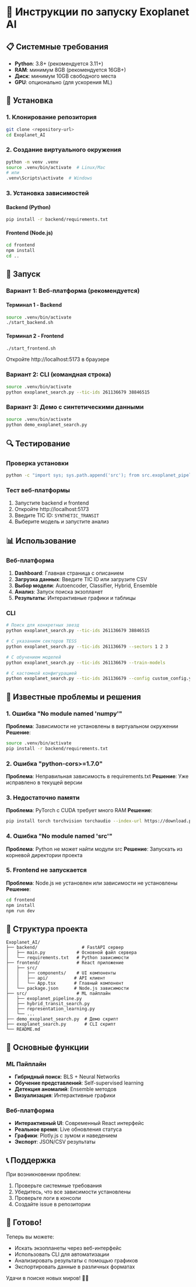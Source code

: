 # 🚀 Инструкции по запуску Exoplanet AI

## 📋 Системные требования

- **Python**: 3.8+ (рекомендуется 3.11+)
- **RAM**: минимум 8GB (рекомендуется 16GB+)
- **Диск**: минимум 10GB свободного места
- **GPU**: опционально (для ускорения ML)

## 🔧 Установка

### 1. Клонирование репозитория
```bash
git clone <repository-url>
cd Exoplanet_AI
```

### 2. Создание виртуального окружения
```bash
python -m venv .venv
source .venv/bin/activate  # Linux/Mac
# или
.venv\Scripts\activate  # Windows
```

### 3. Установка зависимостей

#### Backend (Python)
```bash
pip install -r backend/requirements.txt
```

#### Frontend (Node.js)
```bash
cd frontend
npm install
cd ..
```

## 🚀 Запуск

### Вариант 1: Веб-платформа (рекомендуется)

#### Терминал 1 - Backend
```bash
source .venv/bin/activate
./start_backend.sh
```

#### Терминал 2 - Frontend
```bash
./start_frontend.sh
```

Откройте http://localhost:5173 в браузере

### Вариант 2: CLI (командная строка)

```bash
source .venv/bin/activate
python exoplanet_search.py --tic-ids 261136679 38846515
```

### Вариант 3: Демо с синтетическими данными

```bash
source .venv/bin/activate
python demo_exoplanet_search.py
```

## 🔍 Тестирование

### Проверка установки
```bash
python -c "import sys; sys.path.append('src'); from src.exoplanet_pipeline import ExoplanetSearchPipeline; print('✅ Установка успешна!')"
```

### Тест веб-платформы
1. Запустите backend и frontend
2. Откройте http://localhost:5173
3. Введите TIC ID: `SYNTHETIC_TRANSIT`
4. Выберите модель и запустите анализ

## 📊 Использование

### Веб-платформа
1. **Dashboard**: Главная страница с описанием
2. **Загрузка данных**: Введите TIC ID или загрузите CSV
3. **Выбор модели**: Autoencoder, Classifier, Hybrid, Ensemble
4. **Анализ**: Запуск поиска экзопланет
5. **Результаты**: Интерактивные графики и таблицы

### CLI
```bash
# Поиск для конкретных звезд
python exoplanet_search.py --tic-ids 261136679 38846515

# С указанием секторов TESS
python exoplanet_search.py --tic-ids 261136679 --sectors 1 2 3

# С обучением моделей
python exoplanet_search.py --tic-ids 261136679 --train-models

# С кастомной конфигурацией
python exoplanet_search.py --tic-ids 261136679 --config custom_config.yaml
```

## 🐛 Известные проблемы и решения

### 1. Ошибка "No module named 'numpy'"
**Проблема**: Зависимости не установлены в виртуальном окружении
**Решение**: 
```bash
source .venv/bin/activate
pip install -r backend/requirements.txt
```

### 2. Ошибка "python-cors>=1.7.0"
**Проблема**: Неправильная зависимость в requirements.txt
**Решение**: Уже исправлено в текущей версии

### 3. Недостаточно памяти
**Проблема**: PyTorch с CUDA требует много RAM
**Решение**: 
```bash
pip install torch torchvision torchaudio --index-url https://download.pytorch.org/whl/cpu
```

### 4. Ошибка "No module named 'src'"
**Проблема**: Python не может найти модули src
**Решение**: Запускать из корневой директории проекта

### 5. Frontend не запускается
**Проблема**: Node.js не установлен или зависимости не установлены
**Решение**:
```bash
cd frontend
npm install
npm run dev
```

## 📁 Структура проекта

```
Exoplanet_AI/
├── backend/                 # FastAPI сервер
│   ├── main.py            # Основной файл сервера
│   └── requirements.txt   # Python зависимости
├── frontend/              # React приложение
│   ├── src/
│   │   ├── components/    # UI компоненты
│   │   ├── api/          # API клиент
│   │   └── App.tsx       # Главный компонент
│   └── package.json      # Node.js зависимости
├── src/                   # ML пайплайн
│   ├── exoplanet_pipeline.py
│   ├── hybrid_transit_search.py
│   ├── representation_learning.py
│   └── ...
├── demo_exoplanet_search.py  # Демо скрипт
├── exoplanet_search.py       # CLI скрипт
└── README.md
```

## 🎯 Основные функции

### ML Пайплайн
- **Гибридный поиск**: BLS + Neural Networks
- **Обучение представлений**: Self-supervised learning
- **Детекция аномалий**: Ensemble методов
- **Визуализация**: Интерактивные графики

### Веб-платформа
- **Интерактивный UI**: Современный React интерфейс
- **Реальное время**: Live обновления статуса
- **Графики**: Plotly.js с зумом и наведением
- **Экспорт**: JSON/CSV результаты

## 📞 Поддержка

При возникновении проблем:
1. Проверьте системные требования
2. Убедитесь, что все зависимости установлены
3. Проверьте логи в консоли
4. Создайте issue в репозитории

## 🎉 Готово!

Теперь вы можете:
- Искать экзопланеты через веб-интерфейс
- Использовать CLI для автоматизации
- Анализировать результаты с помощью графиков
- Экспортировать данные в различных форматах

Удачи в поиске новых миров! 🌌✨
